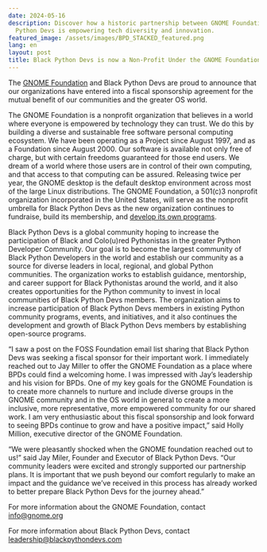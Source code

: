 ```yaml
---
date: 2024-05-16
description: Discover how a historic partnership between GNOME Foundation and Black
  Python Devs is empowering tech diversity and innovation.
featured_image: /assets/images/BPD_STACKED_featured.png
lang: en
layout: post
title: Black Python Devs is now a Non-Profit Under the GNOME Foundation
---
```


The [GNOME Foundation](https://foundation.gnome.org/) and Black Python Devs are proud to announce that our organizations have entered into a fiscal sponsorship agreement for the mutual benefit of our communities and the greater OS world.

The GNOME Foundation is a nonprofit organization that believes in a world where everyone is empowered by technology they can trust. We do this by building a diverse and sustainable free software personal computing ecosystem. We have been operating as a Project since August 1997, and as a Foundation since August 2000. Our software is available not only free of charge, but with certain freedoms guaranteed for those end users. We dream of a world where those users are in control of their own computing, and that access to that computing can be assured. Releasing twice per year, the GNOME desktop is the default desktop environment across most of the large Linux distributions. The GNOME Foundation, a 501(c)3 nonprofit organization incorporated in the United States, will serve as the nonprofit umbrella for Black Python Devs as the new organization continues to fundraise, build its membership, and [develop its own programs](/about/).

Black Python Devs is a global community hoping to increase the participation of Black and Colo(u)red Pythonistas in the greater Python Developer Community. Our goal is to become the largest community of Black Python Developers in the world and establish our community as a source for diverse leaders in local, regional, and global Python communities. The organization works to establish guidance, mentorship, and career support for Black Pythonistas around the world, and it also creates opportunities for the Python community to invest in local communities of Black Python Devs members. The organization aims to increase participation of Black Python Devs members in existing Python community programs, events, and initiatives, and it also continues the development and growth of Black Python Devs members by establishing open-source programs.

“I saw a post on the FOSS Foundation email list sharing that Black Python Devs was seeking a fiscal sponsor for their important work. I immediately reached out to Jay Miller to offer the GNOME Foundation as a place where BPDs could find a welcoming home. I was impressed with Jay’s leadership and his vision for BPDs. One of my key goals for the GNOME Foundation is to create more channels to nurture and include diverse groups in the GNOME community and in the OS world in general to create a more inclusive, more representative, more empowered community for our shared work. I am very enthusiastic about this fiscal sponsorship and look forward to seeing BPDs continue to grow and have a positive impact,” said Holly Million, executive director of the GNOME Foundation.

“We were pleasantly shocked when the GNOME foundation reached out to us!” said Jay Miler, Founder and Executor of Black Python Devs. “Our community leaders were excited and strongly supported our partnership plans. It is important that we push beyond our comfort regularly to make an impact and the guidance we’ve received in this process has already worked to better prepare Black Python Devs for the journey ahead.”

For more information about the GNOME Foundation, contact <info@gnome.org>

For more information about Black Python Devs, contact <leadership@blackpythondevs.com>
